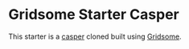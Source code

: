 # Gridsome Starter Casper

This starter is a [casper](https://demo.ghost.io/) cloned built using [Gridsome](https://gridsome.org/).
